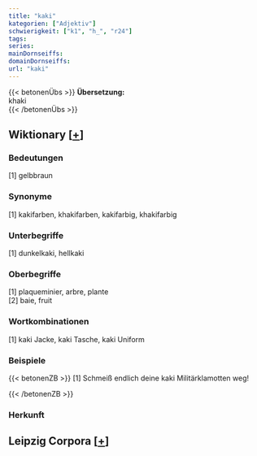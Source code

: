```yaml
---
title: "kaki"
kategorien: ["Adjektiv"]
schwierigkeit: ["k1", "h_", "r24"]
tags:
series:
mainDornseiffs:
domainDornseiffs:
url: "kaki"
---
```


{{< betonenÜbs >}}
**Übersetzung:**  
khaki  
{{< /betonenÜbs >}}

## Wiktionary [[+](https://de.wiktionary.org/wiki/kaki)]

### Bedeutungen
[1] gelbbraun  

### Synonyme
[1] kakifarben, khakifarben, kakifarbig, khakifarbig  

### Unterbegriffe
[1] dunkelkaki, hellkaki  

### Oberbegriffe
[1] plaqueminier, arbre, plante  
[2] baie, fruit  

### Wortkombinationen
[1] kaki Jacke, kaki Tasche, kaki Uniform  

### Beispiele
{{< betonenZB >}}
[1] Schmeiß endlich deine kaki Militärklamotten weg!  

{{< /betonenZB >}}
### Herkunft
  


## Leipzig Corpora [[+](https://corpora.uni-leipzig.de/en/res?word=kaki&corpusId=deu_newscrawl-public_2018)]

